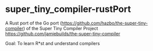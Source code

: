 # super_tiny_compiler-rustPort

A Rust port of the Go port (https://github.com/hazbo/the-super-tiny-compiler) of the Super Tiny Compiler Project
 https://github.com/jamiebuilds/the-super-tiny-compiler

Goal: To learn R*st and understand compilers

